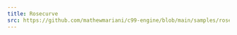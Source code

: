 ```yaml
---
title: Rosecurve
src: https://github.com/mathewmariani/c99-engine/blob/main/samples/rosecurve.c
---
```

